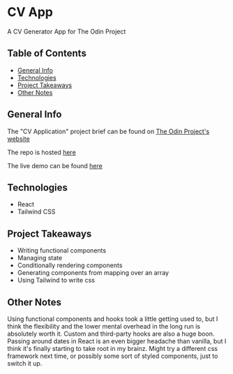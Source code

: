 # CV App

A CV Generator App for The Odin Project

## Table of Contents

- [General Info](#general-info)
- [Technologies](#technologies)
- [Project Takeaways](#project-takeaways)
- [Other Notes](#other-notes)

## General Info

The "CV Application" project brief can be found on
[The Odin Project's website](https://www.theodinproject.com/paths/full-stack-javascript/courses/javascript/lessons/cv-application)

The repo is hosted [here](https://github.com/danranges/cv-app)

The live demo can be found [here](https://danranges.github.io/cv-app/)

## Technologies

- React
- Tailwind CSS

## Project Takeaways

- Writing functional components
- Managing state
- Conditionally rendering components
- Generating components from mapping over an array
- Using Tailwind to write css

## Other Notes

Using functional components and hooks took a little getting used to, but I think the flexibility and
the lower mental overhead in the long run is absolutely worth it. Custom and third-party hooks are
also a huge boon. Passing around dates in React is an even bigger headache than vanilla, but I think
it's finally starting to take root in my brainz. Might try a different css framework next time, or
possibly some sort of styled components, just to switch it up.

